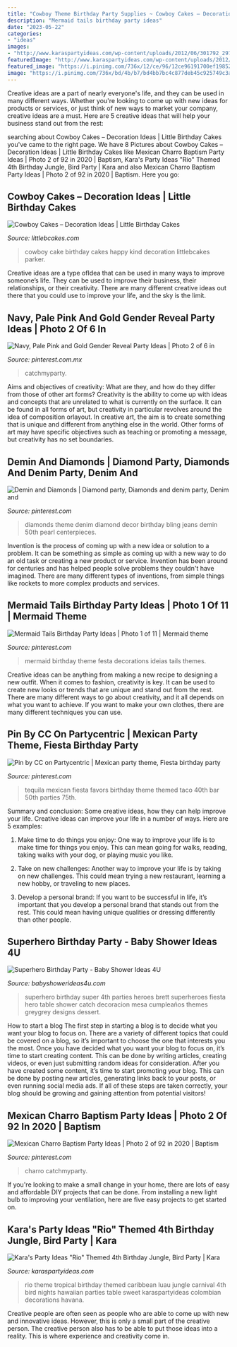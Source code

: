 ```yaml
---
title: "Cowboy Theme Birthday Party Supplies ~ Cowboy Cakes – Decoration Ideas"
description: "Mermaid tails birthday party ideas"
date: "2023-05-22"
categories:
- "ideas"
images:
- "http://www.karaspartyideas.com/wp-content/uploads/2012/06/301792_297076123720054_820311155_n_600x898.jpg"
featuredImage: "http://www.karaspartyideas.com/wp-content/uploads/2012/06/301792_297076123720054_820311155_n_600x898.jpg"
featured_image: "https://i.pinimg.com/736x/12/ce/96/12ce96191700ef19852653fb7ed50e38--mexican-party-favors-fiesta-party.jpg"
image: "https://i.pinimg.com/736x/bd/4b/b7/bd4bb7bc4c877deb45c925749c3a2f29--diamond-theme-denim-and-diamonds.jpg"
---
```



Creative ideas are a part of nearly everyone's life, and they can be used in many different ways. Whether you're looking to come up with new ideas for products or services, or just think of new ways to market your company, creative ideas are a must. Here are 5 creative ideas that will help your business stand out from the rest: 

	

		
searching about Cowboy Cakes – Decoration Ideas | Little Birthday Cakes you've came to the right page. We have 8 Pictures about Cowboy Cakes – Decoration Ideas | Little Birthday Cakes like Mexican Charro Baptism Party Ideas | Photo 2 of 92 in 2020 | Baptism, Kara&#039;s Party Ideas &quot;Rio&quot; Themed 4th Birthday Jungle, Bird Party | Kara and also Mexican Charro Baptism Party Ideas | Photo 2 of 92 in 2020 | Baptism. Here you go:
		
    
## Cowboy Cakes – Decoration Ideas | Little Birthday Cakes

<img loading=lazy src="http://www.littlebcakes.com/wp-content/uploads/2014/02/Cowboy-Cake.jpg" onerror="this.onerror=null;this.src='https://tse1.mm.bing.net/th?id=OIP.xTADRv11sYCvkGf27jbytAHaJ4&amp;pid=15.1';" alt="Cowboy Cakes – Decoration Ideas | Little Birthday Cakes">

_Source: littlebcakes.com_

>cowboy cake birthday cakes happy kind decoration littlebcakes parker. 

	

Creative ideas are a type ofIdea that can be used in many ways to improve someone’s life. They can be used to improve their business, their relationships, or their creativity. There are many different creative ideas out there that you could use to improve your life, and the sky is the limit.

    
## Navy, Pale Pink And Gold Gender Reveal Party Ideas | Photo 2 Of 6 In

<img loading=lazy src="https://i.pinimg.com/736x/1d/16/9c/1d169cd508eaf62ab803c1d538890eff.jpg" onerror="this.onerror=null;this.src='https://tse1.mm.bing.net/th?id=OIP.dV6jcZYlM51NgvRLEfqtDAHaJ3&amp;pid=15.1';" alt="Navy, Pale Pink and Gold Gender Reveal Party Ideas | Photo 2 of 6 in">

_Source: pinterest.com.mx_

>catchmyparty. 

	

Aims and objectives of creativity: What are they, and how do they differ from those of other art forms?
Creativity is the ability to come up with ideas and concepts that are unrelated to what is currently on the surface. It can be found in all forms of art, but creativity in particular revolves around the idea of composition orlayout. In creative art, the aim is to create something that is unique and different from anything else in the world. Other forms of art may have specific objectives such as teaching or promoting a message, but creativity has no set boundaries.

    
## Demin And Diamonds | Diamond Party, Diamonds And Denim Party, Denim And

<img loading=lazy src="https://i.pinimg.com/736x/bd/4b/b7/bd4bb7bc4c877deb45c925749c3a2f29--diamond-theme-denim-and-diamonds.jpg" onerror="this.onerror=null;this.src='https://tse4.mm.bing.net/th?id=OIP.AC11w2x-ZLfXT2CqP9AmNAHaJ4&amp;pid=15.1';" alt="Demin and Diamonds | Diamond party, Diamonds and denim party, Denim and">

_Source: pinterest.com_

>diamonds theme denim diamond decor birthday bling jeans demin 50th pearl centerpieces. 

	

Invention is the process of coming up with a new idea or solution to a problem. It can be something as simple as coming up with a new way to do an old task or creating a new product or service. Invention has been around for centuries and has helped people solve problems they couldn't have imagined. There are many different types of inventions, from simple things like rockets to more complex products and services.

    
## Mermaid Tails Birthday Party Ideas | Photo 1 Of 11 | Mermaid Theme

<img loading=lazy src="https://i.pinimg.com/736x/54/bf/e6/54bfe69ed8275d53c895f5346931d05c.jpg" onerror="this.onerror=null;this.src='https://tse1.mm.bing.net/th?id=OIP.J6N7AoY6KEmjpoeq1edhswHaKk&amp;pid=15.1';" alt="Mermaid Tails Birthday Party Ideas | Photo 1 of 11 | Mermaid theme">

_Source: pinterest.com_

>mermaid birthday theme festa decorations ideias tails themes. 

	

Creative ideas can be anything from making a new recipe to designing a new outfit. When it comes to fashion, creativity is key. It can be used to create new looks or trends that are unique and stand out from the rest. There are many different ways to go about creativity, and it all depends on what you want to achieve. If you want to make your own clothes, there are many different techniques you can use.

    
## Pin By CC On Partycentric | Mexican Party Theme, Fiesta Birthday Party

<img loading=lazy src="https://i.pinimg.com/736x/12/ce/96/12ce96191700ef19852653fb7ed50e38--mexican-party-favors-fiesta-party.jpg" onerror="this.onerror=null;this.src='https://tse1.mm.bing.net/th?id=OIP.0rYQmhX3Wf-s0qrxHm4gXAHaJ3&amp;pid=15.1';" alt="Pin by CC on Partycentric | Mexican party theme, Fiesta birthday party">

_Source: pinterest.com_

>tequila mexican fiesta favors birthday theme themed taco 40th bar 50th parties 75th. 

	

Summary and conclusion: Some creative ideas, how they can help improve your life.
Creative ideas can improve your life in a number of ways. Here are 5 examples:
1. Make time to do things you enjoy: One way to improve your life is to make time for things you enjoy. This can mean going for walks, reading, taking walks with your dog, or playing music you like.

2. Take on new challenges: Another way to improve your life is by taking on new challenges. This could mean trying a new restaurant, learning a new hobby, or traveling to new places.

3. Develop a personal brand: If you want to be successful in life, it’s important that you develop a personal brand that stands out from the rest. This could mean having unique qualities or dressing differently than other people.


    
## Superhero Birthday Party - Baby Shower Ideas 4U

<img loading=lazy src="https://babyshowerideas4u.com/wp-content/uploads/2014/05/superhero-birthday-party-ideas-1024x753.jpg" onerror="this.onerror=null;this.src='https://tse4.mm.bing.net/th?id=OIP.lrr8qIWwOTUlQpSiPUpX6gHaFc&amp;pid=15.1';" alt="Superhero Birthday Party - Baby Shower Ideas 4U">

_Source: babyshowerideas4u.com_

>superhero birthday super 4th parties heroes brett superheroes fiesta hero table shower catch decoracion mesa cumpleaños themes greygrey designs dessert. 

	

How to start a blog
The first step in starting a blog is to decide what you want your blog to focus on. There are a variety of different topics that could be covered on a blog, so it’s important to choose the one that interests you the most. Once you have decided what you want your blog to focus on, it’s time to start creating content. This can be done by writing articles, creating videos, or even just submitting random ideas for consideration. After you have created some content, it’s time to start promoting your blog. This can be done by posting new articles, generating links back to your posts, or even running social media ads. If all of these steps are taken correctly, your blog should be growing and gaining attention from potential visitors!

    
## Mexican Charro Baptism Party Ideas | Photo 2 Of 92 In 2020 | Baptism

<img loading=lazy src="https://i.pinimg.com/736x/ed/69/30/ed6930c31ee0c12c01644cff0bb9f6a3.jpg" onerror="this.onerror=null;this.src='https://tse3.mm.bing.net/th?id=OIP.uqU6XdoaDuJIlp1Vo1fyPgHaJ3&amp;pid=15.1';" alt="Mexican Charro Baptism Party Ideas | Photo 2 of 92 in 2020 | Baptism">

_Source: pinterest.com_

>charro catchmyparty. 

	

If you're looking to make a small change in your home, there are lots of easy and affordable DIY projects that can be done. From installing a new light bulb to improving your ventilation, here are five easy projects to get started on.

    
## Kara&#039;s Party Ideas &quot;Rio&quot; Themed 4th Birthday Jungle, Bird Party | Kara

<img loading=lazy src="http://www.karaspartyideas.com/wp-content/uploads/2012/06/301792_297076123720054_820311155_n_600x898.jpg" onerror="this.onerror=null;this.src='https://tse4.mm.bing.net/th?id=OIP.gRNms9EqEFCPEHGpX3fVrQHaLF&amp;pid=15.1';" alt="Kara&#039;s Party Ideas &quot;Rio&quot; Themed 4th Birthday Jungle, Bird Party | Kara">

_Source: karaspartyideas.com_

>rio theme tropical birthday themed caribbean luau jungle carnival 4th bird nights hawaiian parties table sweet karaspartyideas colombian decorations havana. 

	

Creative people are often seen as people who are able to come up with new and innovative ideas. However, this is only a small part of the creative person. The creative person also has to be able to put those ideas into a reality. This is where experience and creativity come in.

